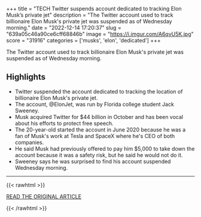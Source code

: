 +++
title = "TECH Twitter suspends account dedicated to tracking Elon Musk’s private jet"
description = "The Twitter account used to track billionaire Elon Musk's private jet was suspended as of Wednesday morning."
date = "2022-12-14 17:20:37"
slug = "639a05c46a90ce6cff68846b"
image = "https://i.imgur.com/A6qvU5K.jpg"
score = "31916"
categories = ['musks', 'elon', 'dedicated']
+++

The Twitter account used to track billionaire Elon Musk's private jet was suspended as of Wednesday morning.

## Highlights

- Twitter suspended the account dedicated to tracking the location of billionaire Elon Musk's private jet.
- The account, @ElonJet, was run by Florida college student Jack Sweeney.
- Musk acquired Twitter for $44 billion in October and has been vocal about his efforts to protect free speech.
- The 20-year-old started the account in June 2020 because he was a fan of Musk's work at Tesla and SpaceX where he's CEO of both companies.
- He said Musk had previously offered to pay him $5,000 to take down the account because it was a safety risk, but he said he would not do it.
- Sweeney says he was surprised to find his account suspended Wednesday morning.

---

{{< rawhtml >}}
  <p class="article-category">
    <a target="_blank" href="https://www.cnbc.com/2022/12/14/twitter-suspends-elonjet-account-that-tracks-elon-musks-private-jet-.html">READ THE ORIGINAL ARTICLE</a>
  </p>
{{< /rawhtml >}}
